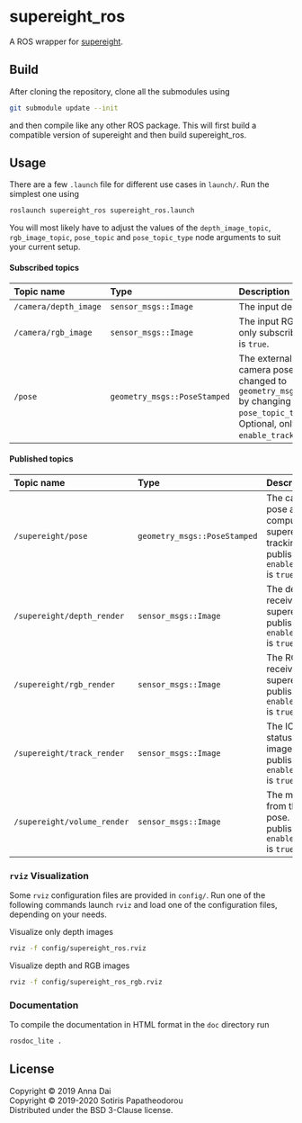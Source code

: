 <!-- SPDX-FileCopyrightText: 2019 Anna Dai -->
<!-- SPDX-FileCopyrightText: 2019-2020 Sotiris Papatheodorou -->
<!-- SPDX-License-Identifier: BSD-3-Clause -->

# supereight\_ros

A ROS wrapper for
[supereight](https://bitbucket.org/smartroboticslab/supereight-srl).



## Build

After cloning the repository, clone all the submodules using

``` bash
git submodule update --init
```

and then compile like any other ROS package. This will first build a compatible
version of supereight and then build supereight\_ros.



## Usage

There are a few `.launch` file for different use cases in `launch/`. Run the
simplest one using

``` bash
roslaunch supereight_ros supereight_ros.launch
```

You will most likely have to adjust the values of the `depth_image_topic`,
`rgb_image_topic`, `pose_topic` and `pose_topic_type` node arguments to suit
your current setup.

#### Subscribed topics

| Topic name            | Type                         | Description |
| :-------------------- | :--------------------------- | :---------- |
| `/camera/depth_image` | `sensor_msgs::Image`         | The input depth image. |
| `/camera/rgb_image`   | `sensor_msgs::Image`         | The input RGB image. Optional, only subscribed to if `enable_rgb` is `true`. |
| `/pose`               | `geometry_msgs::PoseStamped` | The external or ground truth camera pose. Its type can be changed to `geometry_msgs::TransformStamped` by changing the value of the `pose_topic_type` node argument. Optional, only subscribed to if `enable_tracking` is `false`. |

#### Published topics

| Topic name                  | Type                         | Description |
| :-------------------------- | :--------------------------- | :---------- |
| `/supereight/pose`          | `geometry_msgs::PoseStamped` | The camera pose as computed by supereight's ICP tracking. Only published if `enable_tracking` is `true`. |
| `/supereight/depth_render`  | `sensor_msgs::Image`         | The depth image received by supereight. Only published if `enable_rendering` is `true`. |
| `/supereight/rgb_render`    | `sensor_msgs::Image`         | The RGB image received by supereight. Only published if `enable_rendering` is `true`. |
| `/supereight/track_render`  | `sensor_msgs::Image`         | The ICP tracking status as an image. Only published if `enable_rendering` is `true`. |
| `/supereight/volume_render` | `sensor_msgs::Image`         | The map render from the current pose. Only published if `enable_rendering` is `true`. |

### `rviz` Visualization

Some `rviz` configuration files are provided in `config/`. Run one of the
following commands launch `rviz` and load one of the configuration files,
depending on your needs.

Visualize only depth images

``` bash
rviz -f config/supereight_ros.rviz
```

Visualize depth and RGB images

``` bash
rviz -f config/supereight_ros_rgb.rviz
```



### Documentation

To compile the documentation in HTML format in the `doc` directory run

``` bash
rosdoc_lite .
```


## License

Copyright © 2019 Anna Dai<br>
Copyright © 2019-2020 Sotiris Papatheodorou<br>
Distributed under the BSD 3-Clause license.

